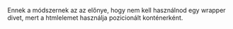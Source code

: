 Ennek a módszernek az az előnye, hogy nem kell használnod egy wrapper divet, mert a htmlelemet használja pozicionált konténerként. 